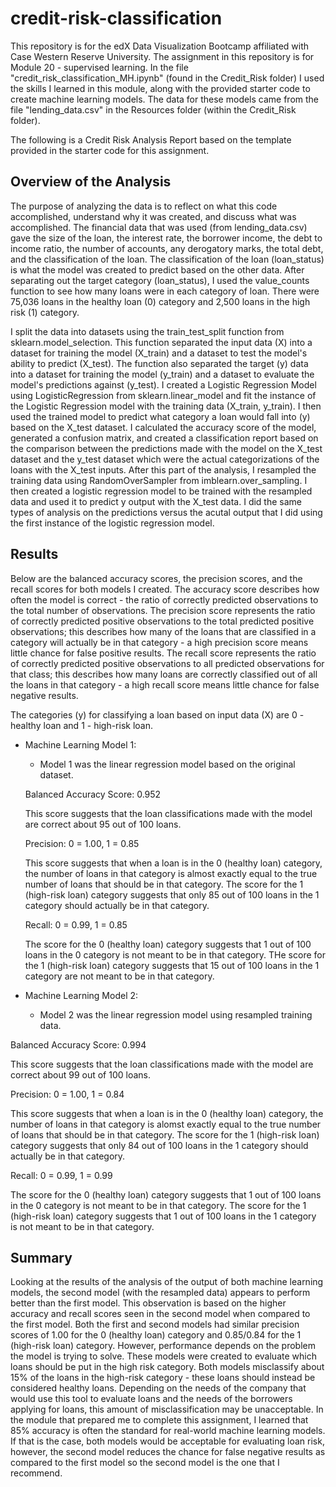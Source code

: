 # credit-risk-classification
This repository is for the edX Data Visualization Bootcamp affiliated with Case Western Reserve University. The assignment in this repository is for Module 20 - supervised learning. In the file "credit_risk_classification_MH.ipynb" (found in the Credit_Risk folder) I used the skills I learned in this module, along with the provided starter code to create machine learning models. The data for these models came from the file "lending_data.csv" in the Resources folder (within the Credit_Risk folder).

The following is a Credit Risk Analysis Report based on the template provided in the starter code for this assignment.

## Overview of the Analysis

The purpose of analyzing the data is to reflect on what this code accomplished, understand why it was created, and discuss what was accomplished. The financial data that was used (from lending_data.csv) gave the size of the loan, the interest rate, the borrower income, the debt to income ratio, the number of accounts, any derogatory marks, the total debt, and the classification of the loan. The classification of the loan (loan_status) is what the model was created to predict based on the other data. After separating out the target category (loan_status), I used the value_counts function to see how many loans were in each category of loan. There were 75,036 loans in the healthy loan (0) category and 2,500 loans in the high risk (1) category.

I split the data into datasets using the train_test_split function from sklearn.model_selection. This function separated the input data (X) into a dataset for training the model (X_train) and a dataset to test the model's ability to predict (X_test). The function also separated the target (y) data into a dataset for training the model (y_train) and a dataset to evaluate the model's predictions against (y_test). I created a Logistic Regression Model using LogisticRegression from sklearn.linear_model and fit the instance of the Logistic Regression model with the training data (X_train, y_train). I then used the trained model to predict what category a loan would fall into (y) based on the X_test dataset. I calculated the accuracy score of the model, generated a confusion matrix, and created a classification report based on the comparison between the predictions made with the model on the X_test dataset and the y_test dataset which were the actual categorizations of the loans with the X_test inputs. After this part of the analysis, I resampled the training data using RandomOverSampler from imblearn.over_sampling. I then created a logistic regression model to be trained with the resampled data and used it to predict y output with the X_test data. I did the same types of analysis on the predictions versus the acutal output that I did using the first instance of the logistic regression model.

## Results

Below are the balanced accuracy scores, the precision scores, and the recall scores for both models I created. The accuracy score describes how often the model is correct - the ratio of correctly predicted observations to the total number of observations. The precision score represents the ratio of correctly predicted positive observations to the total predicted positive observations; this describes how many of the loans that are classified in a category will actually be in that category - a high precision score means little chance for false positive results. The recall score represents the ratio of correctly predicted positive observations to all predicted observations for that class; this describes how many loans are correctly classified out of all the loans in that category - a high recall score means little chance for false negative results.

The categories (y) for classifying a loan based on input data (X) are 0 - healthy loan and 1 - high-risk loan.

* Machine Learning Model 1:
  * Model 1 was the linear regression model based on the original dataset.
  
  Balanced Accuracy Score: 0.952
  
  This score suggests that the loan classifications made with the model are correct about 95 out of 100 loans.

  Precision: 0 = 1.00, 1 = 0.85
  
  This score suggests that when a loan is in the 0 (healthy loan) category, the number of loans in that category is almost exactly equal to the true number of loans that should be in that category. The score for the 1 (high-risk loan) category suggests that only 85 out of 100 loans in the 1 category should actually be in that category.

  Recall: 0 = 0.99, 1 = 0.85
  
  The score for the 0 (healthy loan) category suggests that 1 out of 100 loans in the 0 category is not meant to be in that category. THe score for the 1 (high-risk loan) category suggests that 15 out of 100 loans in the 1 category are not meant to be in that category.



* Machine Learning Model 2:
  * Model 2 was the linear regression model using resampled training data.

Balanced Accuracy Score: 0.994

This score suggests that the loan classifications made with the model are correct about 99 out of 100 loans.

Precision: 0 = 1.00, 1 = 0.84

This score suggests that when a loan is in the 0 (healthy loan) category, the number of loans in that category is alomst exactly equal to the true number of loans that should be in that category. The score for the 1 (high-risk loan) category suggests that only 84 out of 100 loans in the 1 category should actually be in that category.

Recall: 0 = 0.99, 1 = 0.99

The score for the 0 (healthy loan) category suggests that 1 out of 100 loans in the 0 category is not meant to be in that category. The score for the 1 (high-risk loan) category suggests that 1 out of 100 loans in the 1 category is not meant to be in that category.

## Summary

Looking at the results of the analysis of the output of both machine learning models, the second model (with the resampled data) appears to perform better than the first model. This observation is based on the higher accuracy and recall scores seen in the second model when compared to the first model. Both the first and second models had similar precision scores of 1.00 for the 0 (healthy loan) category and 0.85/0.84 for the 1 (high-risk loan) category. However, performance depends on the problem the model is trying to solve. These models were created to evaluate which loans should be put in the high risk category. Both models misclassify about 15% of the loans in the high-risk category - these loans should instead be considered healthy loans. Depending on the needs of the company that would use this tool to evaluate loans and the needs of the borrowers applying for loans, this amount of misclassification may be unacceptable. In the module that prepared me to complete this assignment, I learned that 85% accuracy is often the standard for real-world machine learning models. If that is the case, both models would be acceptable for evaluating loan risk, however, the second model reduces the chance for false negative results as compared to the first model so the second model is the one that I recommend.

